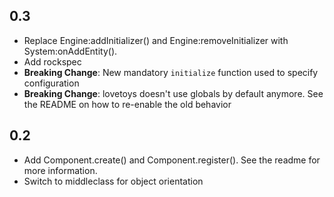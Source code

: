 ## 0.3

- Replace Engine:addInitializer() and Engine:removeInitializer with System:onAddEntity().
- Add rockspec
- **Breaking Change**: New mandatory `initialize` function used to specify configuration
- **Breaking Change**: lovetoys doesn't use globals by default anymore. See the README on how to re-enable the old behavior

## 0.2

- Add Component.create() and Component.register(). See the readme for more information.
- Switch to middleclass for object orientation
